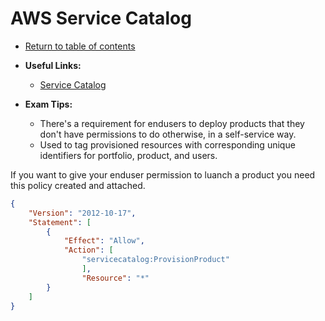 # AWS Service Catalog

* [Return to table of contents](../../../README.md)

* **Useful Links:**
  * [Service Catalog](https://aws.amazon.com/servicecatalog/faqs/)

* **Exam Tips:**
  * There's a requirement for endusers to deploy products that they don't have permissions to do otherwise, in a self-service way.
  * Used to tag provisioned resources with corresponding unique identifiers for portfolio, product, and users.

If you want to give your enduser permission to luanch a product you need this policy created and attached.

```JSON
{
    "Version": "2012-10-17",
    "Statement": [
        {
            "Effect": "Allow",
            "Action": [
                "servicecatalog:ProvisionProduct"
                ],
                "Resource": "*"
        }
    ]
}
```
